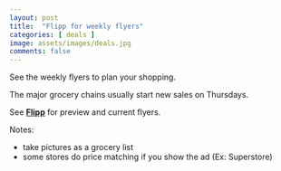 ```yaml
---
layout: post
title:  "Flipp for weekly flyers"
categories: [ deals ]
image: assets/images/deals.jpg
comments: false
---
```


See the weekly flyers to plan your shopping.

The major grocery chains usually start new sales on Thursdays.

See **[Flipp](https://flipp.com/)** for preview and current flyers.

Notes:
- take pictures as a grocery list
- some stores do price matching if you show the ad (Ex: Superstore)
